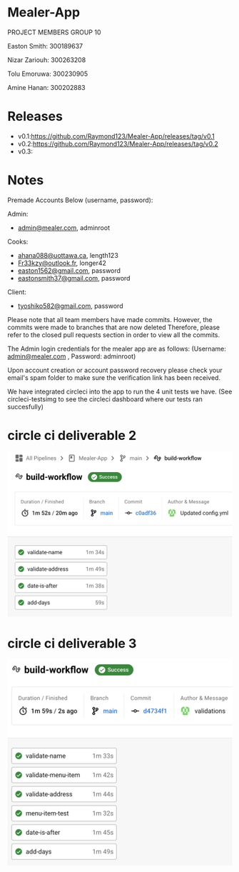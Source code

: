 # Mealer-App
PROJECT MEMBERS GROUP 10

Easton Smith: 300189637

Nizar Zariouh: 300263208

Tolu Emoruwa: 300230905

Amine Hanan: 300202883

# Releases 

- v0.1:https://github.com/Raymond123/Mealer-App/releases/tag/v0.1
- v0.2:https://github.com/Raymond123/Mealer-App/releases/tag/v0.2
- v0.3:


# Notes

Premade Accounts Below (username, password):

Admin:
- admin@mealer.com, adminroot

Cooks:
- ahana088@uottawa.ca, length123
- Fr33kzy@outlook.fr, longer42
- easton1562@gmail.com, password
- eastonsmith37@gmail.com, password

Client:
- tyoshiko582@gmail.com, password

Please note that all team members have made commits. However, the commits were made to branches that are now deleted Therefore, please refer to the closed pull requests section in order to view all the commits.

The Admin login credentials for the mealer app are as follows: (Username: admin@mealer.com , Password: adminroot)

Upon account creation or account password recovery please check your email's spam folder to make sure the verification link has been received.

We have integrated circleci into the app to run the 4 unit tests we have. (See circleci-testsimg to see the circleci dashboard where our tests ran succesfully)

# circle ci deliverable 2
![circleci dashboard](circleci-testsimg.png)

# circle ci deliverable 3
![circleci dashboard](circleci-testimg-3.png)
